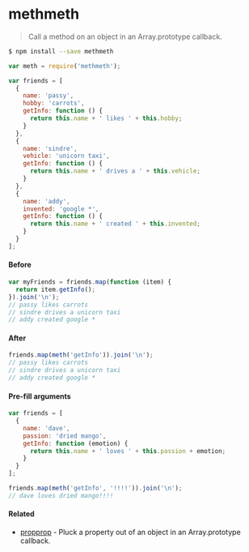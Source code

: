 # methmeth
> Call a method on an object in an Array.prototype callback.


```sh
$ npm install --save methmeth
```
```js
var meth = require('methmeth');

var friends = [
  {
    name: 'passy',
    hobby: 'carrots',
    getInfo: function () {
      return this.name + ' likes ' + this.hobby;
    }
  },
  {
    name: 'sindre',
    vehicle: 'unicorn taxi',
    getInfo: function () {
      return this.name + ' drives a ' + this.vehicle;
    }
  },
  {
    name: 'addy',
    invented: 'google *',
    getInfo: function () {
      return this.name + ' created ' + this.invented;
    }
  }
];
```

#### Before
```js
var myFriends = friends.map(function (item) {
  return item.getInfo();
}).join('\n');
// passy likes carrots
// sindre drives a unicorn taxi
// addy created google *
```

#### After
```js
friends.map(meth('getInfo')).join('\n');
// passy likes carrots
// sindre drives a unicorn taxi
// addy created google *
```

#### Pre-fill arguments
```js
var friends = [
  {
    name: 'dave',
    passion: 'dried mango',
    getInfo: function (emotion) {
      return this.name + ' loves ' + this.passion + emotion;
    }
  }
];

friends.map(meth('getInfo', '!!!!')).join('\n');
// dave loves dried mango!!!!
```

#### Related

- [propprop](https://github.com/stephenplusplus/propprop) - Pluck a property out of an object in an Array.prototype callback.
